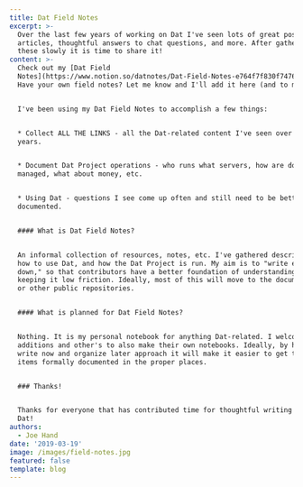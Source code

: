 ```yaml
---
title: Dat Field Notes
excerpt: >-
  Over the last few years of working on Dat I've seen lots of great posts,
  articles, thoughtful answers to chat questions, and more. After gathering
  these slowly it is time to share it!
content: >-
  Check out my [Dat Field
  Notes](https://www.notion.so/datnotes/Dat-Field-Notes-e764f7f830f74763aeb10f57d3a2d4d8).
  Have your own field notes? Let me know and I'll add it here (and to my notes)!


  I've been using my Dat Field Notes to accomplish a few things:


  * Collect ALL THE LINKS - all the Dat-related content I've seen over last few
  years.


  * Document Dat Project operations - who runs what servers, how are domains
  managed, what about money, etc.


  * Using Dat - questions I see come up often and still need to be better
  documented.


  #### What is Dat Field Notes?


  An informal collection of resources, notes, etc. I've gathered describing Dat,
  how to use Dat, and how the Dat Project is run. My aim is to "write everything
  down," so that contributors have a better foundation of understanding while
  keeping it low friction. Ideally, most of this will move to the documentation
  or other public repositories.


  #### What is planned for Dat Field Notes?


  Nothing. It is my personal notebook for anything Dat-related. I welcome
  additions and other's to also make their own notebooks. Ideally, by having a
  write now and organize later approach it will make it easier to get these
  items formally documented in the proper places.


  ### Thanks!


  Thanks for everyone that has contributed time for thoughtful writing about
  Dat!
authors:
  - Joe Hand
date: '2019-03-19'
image: /images/field-notes.jpg
featured: false
template: blog
---
```


